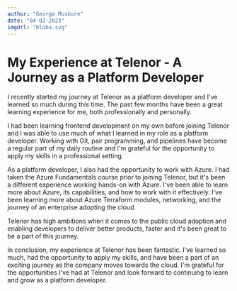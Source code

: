 ```yaml
---
author: "George Mushore"
date: "04-02-2023"
imgUrl: "bloba.svg"
---
```


# My Experience at Telenor - A Journey as a Platform Developer

I recently started my journey at Telenor as a platform developer and I've learned so much during this time. The past few months have been a great learning experience for me, both professionally and personally.

I had been learning frontend development on my own before joining Telenor and I was able to use much of what I learned in my role as a platform developer. Working with Git, pair programming, and pipelines have become a regular part of my daily routine and I'm grateful for the opportunity to apply my skills in a professional setting.

As a platform developer, I also had the opportunity to work with Azure. I had taken the Azure Fundamentals course prior to joining Telenor, but it's been a different experience working hands-on with Azure. I've been able to learn more about Azure, its capabilities, and how to work with it effectively. I've been learning more about Azure Terraform modules, networking, and the journey of an enterprise adopting the cloud.

Telenor has high ambitions when it comes to the public cloud adoption and enabling developers to deliver better products, faster and it's been great to be a part of this journey.

In conclusion, my experience at Telenor has been fantastic. I've learned so much, had the opportunity to apply my skills, and have been a part of an exciting journey as the company moves towards the cloud. I'm grateful for the opportunities I've had at Telenor and look forward to continuing to learn and grow as a platform developer.
